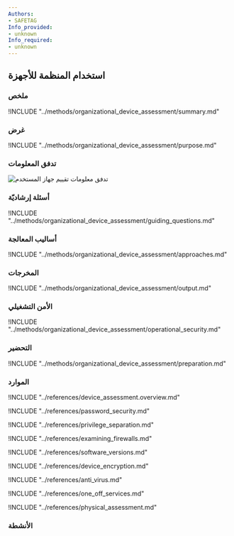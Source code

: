 ```yaml
---
Authors:
- SAFETAG
Info_provided:
- unknown
Info_required:
- unknown
---
```


## استخدام المنظمة للأجهزة 

### ملخص
!INCLUDE "../methods/organizational_device_assessment/summary.md"

### غرض
!INCLUDE "../methods/organizational_device_assessment/purpose.md"

### تدفق المعلومات
![تدفق معلومات تقييم جهاز المستخدم](images/info_flows/user_device_assessment.svg)

### أسئلة إرشاديّة
!INCLUDE "../methods/organizational_device_assessment/guiding_questions.md"

### أساليب المعالجة 
!INCLUDE "../methods/organizational_device_assessment/approaches.md"

### المخرجات
!INCLUDE "../methods/organizational_device_assessment/output.md"

### الأمن التشغيلي
!INCLUDE "../methods/organizational_device_assessment/operational_security.md"

### التحضير
!INCLUDE "../methods/organizational_device_assessment/preparation.md"

### الموارد
<div class="greybox">
!INCLUDE "../references/device_assessment.overview.md"

!INCLUDE "../references/password_security.md"

!INCLUDE "../references/privilege_separation.md"

!INCLUDE "../references/examining_firewalls.md"

!INCLUDE "../references/software_versions.md"

!INCLUDE "../references/device_encryption.md"

!INCLUDE "../references/anti_virus.md"

!INCLUDE "../references/one_off_services.md"

!INCLUDE "../references/physical_assessment.md"

</div>

### الأنشطة